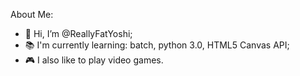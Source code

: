 About Me:
- 👋 Hi, I’m @ReallyFatYoshi;
- 📚 I'm currently learning: batch, python 3.0, HTML5 Canvas API;
- 🎮 I also like to play video games.

<!---
ReallyFatYoshi/ReallyFatYoshi is a ✨ special ✨ repository because its `README.md` (this file) appears on your GitHub profile.
You can click the Preview link to take a look at your changes.
--->
